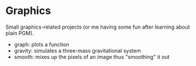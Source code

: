 # Graphics
Small graphics-related projects (or me having some fun after learning about plain PGM).
- graph: plots a function
- gravity: simulates a three-mass gravitational system
- smooth: mixes up the pixels of an image thus "smoothing" it out
